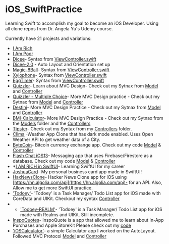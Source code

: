 # iOS_SwiftPractice
Learning Swift to accomplish my goal to become an iOS Developer. Using all clone repos from Dr. Angela Yu's Udemy course. 

Currently have 21 projects and variations: 

* [I Am Rich](https://github.com/jflopezr11/iOS_SwiftPractice/tree/master/I%20Am%20Rich)
* [I Am Poor](https://github.com/jflopezr11/iOS_SwiftPractice/tree/master/I%20Am%20Poor)
* [Dicee](https://github.com/jflopezr11/iOS_SwiftPractice/tree/master/Dicee-iOS13)- Syntax from [ViewController.swift](https://github.com/jflopezr11/iOS_SwiftPractice/blob/master/Dicee-iOS13/Dicee-iOS13/ViewController.swift)
* [Dicee-2.0](https://github.com/jflopezr11/iOS_SwiftPractice/tree/master/AutoLayout-iOS13) - Auto Layout and Orientation set up
* [Magic-8Ball](https://github.com/jflopezr11/iOS_SwiftPractice/tree/master/Magic-8-Ball-iOS13)- Syntax from [ViewController.swift](https://github.com/jflopezr11/iOS_SwiftPractice/blob/master/Magic-8-Ball-iOS13/Magic%208%20Ball/ViewController.swift)
* [Xylophone](https://github.com/jflopezr11/iOS_SwiftPractice/tree/master/Xylophone)- Syntax from [ViewController.swift](https://github.com/jflopezr11/iOS_SwiftPractice/blob/master/Xylophone/Xylophone/ViewController.swift)
* [EggTimer]( https://github.com/jflopezr11/iOS_SwiftPractice/tree/master/EggTimer)- Syntax from [ViewController.swift](https://github.com/jflopezr11/iOS_SwiftPractice/blob/master/EggTimer/EggTimer/ViewController.swift)
* [Quizzler](https://github.com/jflopezr11/iOS_SwiftPractice/tree/master/Quizzler)- Learn about MVC Design- Check out my Sytnax from [Model](https://github.com/jflopezr11/iOS_SwiftPractice/tree/master/Quizzler/Quizzler-iOS13/Model) and [Controller](https://github.com/jflopezr11/iOS_SwiftPractice/blob/master/Quizzler/Quizzler-iOS13/Controller/ViewController.swift)
* [Quizzler - Multiple Choice](https://github.com/jflopezr11/iOS_SwiftPractice/tree/master/QuizzlerMultipleChoice)- More MVC Design practice - Check out my Sytnax from [Model](https://github.com/jflopezr11/iOS_SwiftPractice/tree/master/QuizzlerMultipleChoice/Quizzler-iOS13/Model) and [Controller](https://github.com/jflopezr11/iOS_SwiftPractice/blob/master/QuizzlerMultipleChoice/Quizzler-iOS13/Controller/ViewController.swift)
* [Destini](https://github.com/jflopezr11/iOS_SwiftPractice/tree/master/Destini-iOS13)- More MVC Design Practice - Check out my Sytnax from [Model](https://github.com/jflopezr11/iOS_SwiftPractice/tree/master/Destini-iOS13/Destini-iOS13/Model) and [Controller](https://github.com/jflopezr11/iOS_SwiftPractice/blob/master/Destini-iOS13/Destini-iOS13/Controller/ViewController.swift)
* [BMI-Calculator](https://github.com/jflopezr11/iOS_SwiftPractice/tree/master/BMI-Calculator)- More MVC Design Practice - Check out my Sytnax from the [Models](https://github.com/jflopezr11/iOS_SwiftPractice/tree/master/BMI-Calculator/BMI%20Calculator/Models) folder and the [Controllers](https://github.com/jflopezr11/iOS_SwiftPractice/tree/master/BMI-Calculator/BMI%20Calculator/Controllers)
* [Tipster](https://github.com/jflopezr11/iOS_SwiftPractice/tree/master/Tipster)- Check out my Syntax from my [Controllers](https://github.com/jflopezr11/iOS_SwiftPractice/tree/master/Tipster/Tipsy/Controllers) folder. 
* [Clima](https://github.com/jflopezr11/iOS_SwiftPractice/tree/master/Clima-iOS13) -Weather App Clone that has dark mode enabled. Uses Open Weather API to get weather data of a City. 
* [ByteCoin](https://github.com/jflopezr11/iOS_SwiftPractice/tree/master/ByteCoin-/ByteCoin)- Bitcoin currency exchange app. Check out my code [Model](https://github.com/jflopezr11/iOS_SwiftPractice/tree/master/ByteCoin-/ByteCoin/Model) & [Controller](https://github.com/jflopezr11/iOS_SwiftPractice/blob/master/ByteCoin-/ByteCoin/Controller/ViewController.swift)
* [Flash Chat iOS13](https://github.com/jflopezr11/iOS_SwiftPractice/tree/master/Flash%20Chat%20iOS13)- Messaging app that uses Firebase/Firestore as a database. Check out my code [Model](https://github.com/jflopezr11/iOS_SwiftPractice/tree/master/Flash%20Chat%20iOS13/Models) & [Controller](https://github.com/jflopezr11/iOS_SwiftPractice/tree/master/Flash%20Chat%20iOS13/Controllers)
* *[I AM RICH in SwiftUI](https://github.com/jflopezr11/iOS_SwiftPractice/tree/master/I%20Am%20Rich-SwiftUI)- Learning SwiftUI for my career
* [JoshuaCard](https://github.com/jflopezr11/iOS_SwiftPractice/tree/master/JoshuaCard)- My personal business card app made in SwiftUI!
* [HaxNewsClone](https://github.com/jflopezr11/iOS_SwiftPractice/tree/master/HaxNewsClone/HaxNewsClone)- Hacker News Clone app for iOS using [https://hn.algolia.com/api](https://hn.algolia.com/api)- for an API. Also, Allow me to get more SwiftUI practice. 
* ['Todoey'](https://github.com/jflopezr11/iOS_SwiftPractice/tree/master/Todoey-iOS13)- 'Todoey' is a Task Manager/ Todo List app for iOS made with CoreData and UIKit. Checkout my syntax [Controller](https://github.com/jflopezr11/iOS_SwiftPractice/tree/master/Todoey-iOS13/Todoey/Controllers)
* * ['Todoey-REALM'](https://github.com/jflopezr11/iOS_SwiftPractice/tree/master/Todoey.xcworkspace)- 'Todoey' is a Task Manager/ Todo List app for iOS made with Realms and UIKit. Still incomplete. 
* [InspoQuotes](https://github.com/jflopezr11/iOS_SwiftPractice/blob/master/InspoQuotes/README.md)- InspoQuote is a app that allowed me to learn about In-App Purchases and Apple StoreKit Please check out my [code](https://github.com/jflopezr11/iOS_SwiftPractice/blob/master/InspoQuotes/InspoQuotes/QuoteTableViewController.swift)
* ['iOSCalculator'](https://github.com/jflopezr11/iOS_SwiftPractice/tree/master/Calculator-Advanced/Calculator)- a simple Calculator app I worked on the AutoLayout. Followed MVC Protocol [Model](https://github.com/jflopezr11/iOS_SwiftPractice/blob/master/Calculator-Advanced/Calculator/Model/CalculatorLogic.swift) and [Controller](https://github.com/jflopezr11/iOS_SwiftPractice/blob/master/Calculator-Advanced/Calculator/Controller/ViewController.swift)
